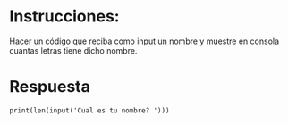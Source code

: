 # Instrucciones:
Hacer un código que reciba como input un nombre y muestre en consola cuantas letras tiene dicho nombre.
# Respuesta
```
print(len(input('Cual es tu nombre? ')))
```
